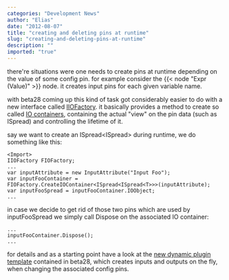 ```yaml
---
categories: "Development News"
author: "Elias"
date: "2012-08-07"
title: "creating and deleting pins at runtime"
slug: "creating-and-deleting-pins-at-runtime"
description: ""
imported: "true"
---
```



there're situations were one needs to create pins at runtime depending on the value of some config pin. for example consider the {{< node "Expr (Value)" >}} node. it creates input pins for each given variable name.

with beta28 coming up this kind of task got considerably easier to do with a new interface called [IIOFactory](https://vvvv.org/pluginspecs/T_VVVV_PluginInterfaces_V2_IIOFactory.htm).
it basically provides a method to create so called [IO containers](https://vvvv.org/pluginspecs/T_VVVV_PluginInterfaces_V2_IIOContainer.htm), containing the actual "view" on the pin data (such as ISpread) and controlling the lifetime of it.

say we want to create an ISpread<ISpread<T>> during runtime, we do something like this:
```
<Import> 
IIOFactory FIOFactory;
...
var inputAttribute = new InputAttribute("Input Foo");
var inputFooContainer = FIOFactory.CreateIOContainer<ISpread<ISpread<T>>>(inputAttribute);
var inputFooSpread = inputFooContainer.IOObject;
...
```

in case we decide to get rid of those two pins which are used by inputFooSpread we simply call Dispose on the associated IO container:
```
...
inputFooContainer.Dispose();
...
```

for details and as a starting point have a look at the [new dynamic plugin template](https://github.com/vvvv/vvvv-sdk/blob/develop/vvvv45/lib/nodes/plugins/DynamicPinsValueTemplate/DynamicPinsValueTemplateNode.cs) contained in beta28, which creates inputs and outputs on the fly, when changing the associated config pins.